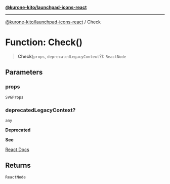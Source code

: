 [**@kurone-kito/launchpad-icons-react**](../README.md)

***

[@kurone-kito/launchpad-icons-react](../globals.md) / Check

# Function: Check()

> **Check**(`props`, `deprecatedLegacyContext`?): `ReactNode`

## Parameters

### props

`SVGProps`

### deprecatedLegacyContext?

`any`

**Deprecated**

**See**

[React Docs](https://legacy.reactjs.org/docs/legacy-context.html#referencing-context-in-lifecycle-methods)

## Returns

`ReactNode`
